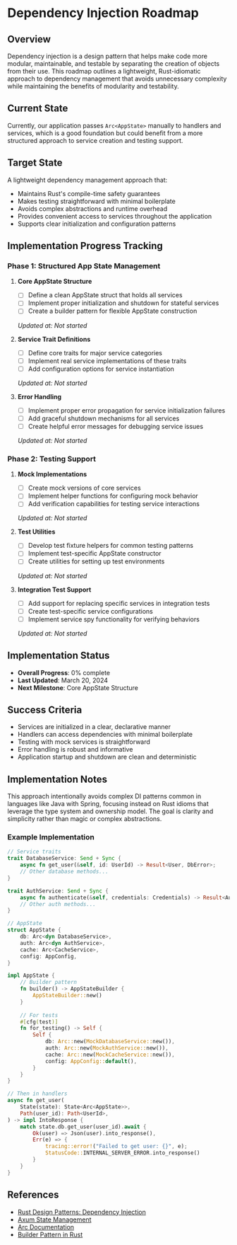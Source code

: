 # Dependency Injection Roadmap

## Overview
Dependency injection is a design pattern that helps make code more modular, maintainable, and testable by separating the creation of objects from their use. This roadmap outlines a lightweight, Rust-idiomatic approach to dependency management that avoids unnecessary complexity while maintaining the benefits of modularity and testability.

## Current State
Currently, our application passes `Arc<AppState>` manually to handlers and services, which is a good foundation but could benefit from a more structured approach to service creation and testing support.

## Target State
A lightweight dependency management approach that:
- Maintains Rust's compile-time safety guarantees
- Makes testing straightforward with minimal boilerplate
- Avoids complex abstractions and runtime overhead
- Provides convenient access to services throughout the application
- Supports clear initialization and configuration patterns

## Implementation Progress Tracking

### Phase 1: Structured App State Management
1. **Core AppState Structure**
   - [ ] Define a clean AppState struct that holds all services
   - [ ] Implement proper initialization and shutdown for stateful services
   - [ ] Create a builder pattern for flexible AppState construction
   
   *Updated at: Not started*

2. **Service Trait Definitions**
   - [ ] Define core traits for major service categories
   - [ ] Implement real service implementations of these traits
   - [ ] Add configuration options for service instantiation
   
   *Updated at: Not started*

3. **Error Handling**
   - [ ] Implement proper error propagation for service initialization failures
   - [ ] Add graceful shutdown mechanisms for all services
   - [ ] Create helpful error messages for debugging service issues
   
   *Updated at: Not started*

### Phase 2: Testing Support
1. **Mock Implementations**
   - [ ] Create mock versions of core services
   - [ ] Implement helper functions for configuring mock behavior
   - [ ] Add verification capabilities for testing service interactions
   
   *Updated at: Not started*

2. **Test Utilities**
   - [ ] Develop test fixture helpers for common testing patterns
   - [ ] Implement test-specific AppState constructor
   - [ ] Create utilities for setting up test environments
   
   *Updated at: Not started*

3. **Integration Test Support**
   - [ ] Add support for replacing specific services in integration tests
   - [ ] Create test-specific service configurations
   - [ ] Implement service spy functionality for verifying behaviors
   
   *Updated at: Not started*

## Implementation Status
- **Overall Progress**: 0% complete
- **Last Updated**: March 20, 2024
- **Next Milestone**: Core AppState Structure

## Success Criteria
- Services are initialized in a clear, declarative manner
- Handlers can access dependencies with minimal boilerplate
- Testing with mock services is straightforward
- Error handling is robust and informative
- Application startup and shutdown are clean and deterministic

## Implementation Notes
This approach intentionally avoids complex DI patterns common in languages like Java with Spring, focusing instead on Rust idioms that leverage the type system and ownership model. The goal is clarity and simplicity rather than magic or complex abstractions.

### Example Implementation

```rust
// Service traits
trait DatabaseService: Send + Sync {
    async fn get_user(&self, id: UserId) -> Result<User, DbError>;
    // Other database methods...
}

trait AuthService: Send + Sync {
    async fn authenticate(&self, credentials: Credentials) -> Result<AuthToken, AuthError>;
    // Other auth methods...
}

// AppState
struct AppState {
    db: Arc<dyn DatabaseService>,
    auth: Arc<dyn AuthService>,
    cache: Arc<CacheService>,
    config: AppConfig,
}

impl AppState {
    // Builder pattern
    fn builder() -> AppStateBuilder {
        AppStateBuilder::new()
    }
    
    // For tests
    #[cfg(test)]
    fn for_testing() -> Self {
        Self {
            db: Arc::new(MockDatabaseService::new()),
            auth: Arc::new(MockAuthService::new()),
            cache: Arc::new(MockCacheService::new()),
            config: AppConfig::default(),
        }
    }
}

// Then in handlers
async fn get_user(
    State(state): State<Arc<AppState>>,
    Path(user_id): Path<UserId>,
) -> impl IntoResponse {
    match state.db.get_user(user_id).await {
        Ok(user) => Json(user).into_response(),
        Err(e) => {
            tracing::error!("Failed to get user: {}", e);
            StatusCode::INTERNAL_SERVER_ERROR.into_response()
        }
    }
}
```

## References
- [Rust Design Patterns: Dependency Injection](https://rust-unofficial.github.io/patterns/patterns/creational/di.html)
- [Axum State Management](https://docs.rs/axum/latest/axum/extract/struct.State.html)
- [Arc Documentation](https://doc.rust-lang.org/std/sync/struct.Arc.html)
- [Builder Pattern in Rust](https://rust-unofficial.github.io/patterns/patterns/creational/builder.html) 